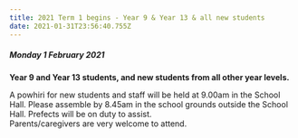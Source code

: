 ```yaml
---
title: 2021 Term 1 begins - Year 9 & Year 13 & all new students
date: 2021-01-31T23:56:40.755Z
---
```

##### Monday 1 February 2021

**Year 9 and Year 13 students, and new students from all other year levels.**  

A powhiri for new students and staff will be held at 9.00am in the School Hall. Please assemble by 8.45am in the school grounds outside the School Hall. Prefects will be on duty to assist.  
Parents/caregivers are very welcome to attend.
